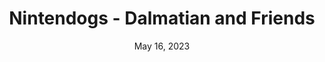 ---
layout: nds
title: "Nintendogs - Dalmatian and Friends"
categories:
 - approved
 - nds
 - universal
 - safe
tags:
- animals
- nintendogs
date: May 16, 2023
permalink: /games/nintendogs-dalmatian-and-friends/play/details
publisher: Nintendo
edition: us
gid: nintendogs-dalmatian-and-friends
---